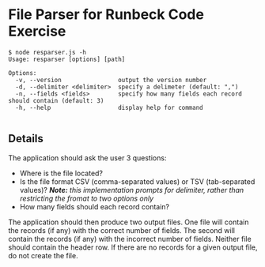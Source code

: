 # File Parser for Runbeck Code Exercise

```
$ node resparser.js -h
Usage: resparser [options] [path]

Options:
  -v, --version                output the version number
  -d, --delimiter <delimiter>  specify a delimeter (default: ",")
  -n, --fields <fields>        specify how many fields each record should contain (default: 3)
  -h, --help                   display help for command


```

##  Details

The application should ask the user 3 questions:

- Where is the file located?
- Is the file format CSV (comma-separated values) or TSV (tab-separated values)?
  ___Note:__ this implementation prompts for delimiter, rather than restricting the fromat to two options only_
- How many fields should each record contain?

The application should then produce two output files. One file will contain the records (if any) with the correct number of fields. The second will contain the records (if any) with the incorrect number of fields. Neither file should contain the header row. If there are no records for a given output file, do not create the file.
